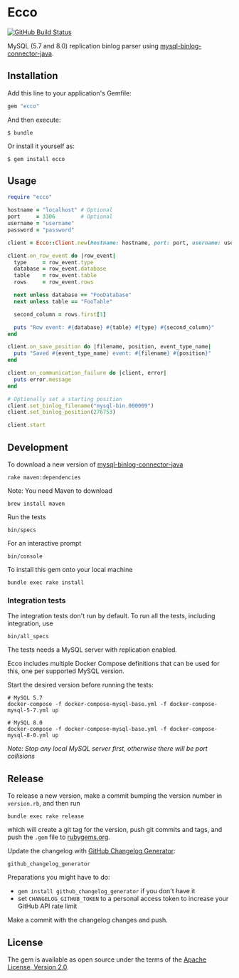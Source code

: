 # Ecco

[![GitHub Build Status](https://github.com/twingly/ecco/workflows/CI/badge.svg?branch=master)](https://github.com/twingly/ecco/actions)

MySQL (5.7 and 8.0) replication binlog parser using [mysql-binlog-connector-java].

## Installation

Add this line to your application's Gemfile:

```ruby
gem "ecco"
```

And then execute:

    $ bundle

Or install it yourself as:

    $ gem install ecco

## Usage

```ruby
require "ecco"

hostname = "localhost" # Optional
port     = 3306        # Optional
username = "username"
password = "password"

client = Ecco::Client.new(hostname: hostname, port: port, username: username, password: password)

client.on_row_event do |row_event|
  type     = row_event.type
  database = row_event.database
  table    = row_event.table
  rows     = row_event.rows

  next unless database == "FooDatabase"
  next unless table == "FooTable"

  second_column = rows.first[1]

  puts "Row event: #{database} #{table} #{type} #{second_column}"
end

client.on_save_position do |filename, position, event_type_name|
  puts "Saved #{event_type_name} event: #{filename} #{position}"
end

client.on_communication_failure do |client, error|
  puts error.message
end

# Optionally set a starting position
client.set_binlog_filename("mysql-bin.000009")
client.set_binlog_position(276753)

client.start
```

## Development

To download a new version of [mysql-binlog-connector-java]

    rake maven:dependencies

Note: You need Maven to download

    brew install maven

Run the tests

    bin/specs

For an interactive prompt

    bin/console

To install this gem onto your local machine

    bundle exec rake install

### Integration tests

The integration tests don't run by default. To run all the tests, including integration, use

    bin/all_specs

The tests needs a MySQL server with replication enabled.

Ecco includes multiple Docker Compose definitions that can be used for this, one per supported MySQL version.

Start the desired version before running the tests:

```shell
# MySQL 5.7
docker-compose -f docker-compose-mysql-base.yml -f docker-compose-mysql-5-7.yml up

# MySQL 8.0
docker-compose -f docker-compose-mysql-base.yml -f docker-compose-mysql-8-0.yml up
```

*Note: Stop any local MySQL server first, otherwise there will be port collisions*

## Release

To release a new version, make a commit bumping the version number in `version.rb`, and then run

    bundle exec rake release

which will create a git tag for the version, push git commits and tags, and push the `.gem` file to [rubygems.org](https://rubygems.org).

Update the changelog with [GitHub Changelog Generator]:

    github_changelog_generator

Preparations you might have to do:

* `gem install github_changelog_generator` if you don't have it
* set `CHANGELOG_GITHUB_TOKEN` to a personal access token to increase your GitHub API rate limit

Make a commit with the changelog changes and push.

## License

The gem is available as open source under the terms of the [Apache License, Version 2.0](http://www.apache.org/licenses/LICENSE-2.0).

[mysql-binlog-connector-java]: https://github.com/osheroff/mysql-binlog-connector-java
[GitHub Changelog Generator]: https://github.com/skywinder/github-changelog-generator/
